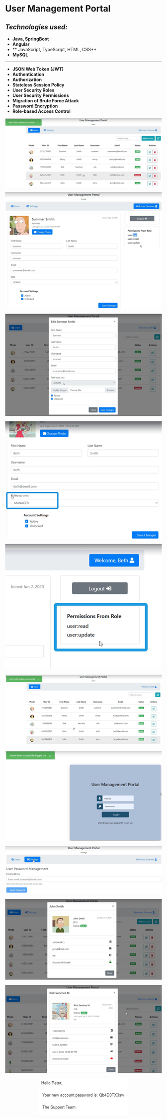 # User Management Portal

## ***Technologies used:***

* **Java, SpringBoot**
* **Angular**
* ** JavaScript, TypeScript, HTML, CSS**
* **MySQL**
---------------------------------------------------------------------

* **JSON Web Token (JWT)**
* **Authentication**
* **Authorization**
* **Stateless Session Policy**
* **User Security Roles**
* **User Security Permissions**
* **Migration of Brute Force Attack**
* **Password Encryption**
* **Role-based Access Control**

<p align = "center">
<img src="https://github.com/iizdebski/usermanagementportal/blob/main/supportPortalAngularJWTBackend/supportportal/images/support_01.JPG">
</p>

<p align = "center">
<img src="https://github.com/iizdebski/usermanagementportal/blob/main/supportPortalAngularJWTBackend/supportportal/images/support_02.JPG">
</p>

<p align = "center">
<img src="https://github.com/iizdebski/usermanagementportal/blob/main/supportPortalAngularJWTBackend/supportportal/images/support_03.JPG"> 
</p>

<p align = "center">
<img src="https://github.com/iizdebski/usermanagementportal/blob/main/supportPortalAngularJWTBackend/supportportal/images/support_04.JPG">
</p>

<p align = "center">
<img src="https://github.com/iizdebski/usermanagementportal/blob/main/supportPortalAngularJWTBackend/supportportal/images/support_05.JPG">
</p>

<p align = "center">
<img src="https://github.com/iizdebski/usermanagementportal/blob/main/supportPortalAngularJWTBackend/supportportal/images/support_06.JPG">
</p>

<p align = "center">
<img src="https://github.com/iizdebski/usermanagementportal/blob/main/supportPortalAngularJWTBackend/supportportal/images/support_07.JPG"> 
</p>

<p align = "center">
<img src="https://github.com/iizdebski/usermanagementportal/blob/main/supportPortalAngularJWTBackend/supportportal/images/support_08.JPG">
</p>

<p align = "center">
<img src="https://github.com/iizdebski/usermanagementportal/blob/main/supportPortalAngularJWTBackend/supportportal/images/support_09.JPG">
</p>

<p align = "center">
<img src="https://github.com/iizdebski/usermanagementportal/blob/main/supportPortalAngularJWTBackend/supportportal/images/support_10.JPG">
</p>

<p align = "center">
<img src="https://github.com/iizdebski/usermanagementportal/blob/main/supportPortalAngularJWTBackend/supportportal/images/support_11.JPG">
</p>